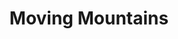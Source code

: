 ---
order: 1
link: https://movingmountainsfoods.com/
title: Moving Mountains
description: mission is to bring real, radical change to people’s everyday diet by providing a plant-based meat alternative.
commissioned: Working with Graphic Workman.
video_caption: Frontend / Backend development, Wordpress.
image_caption:
draft: false
---